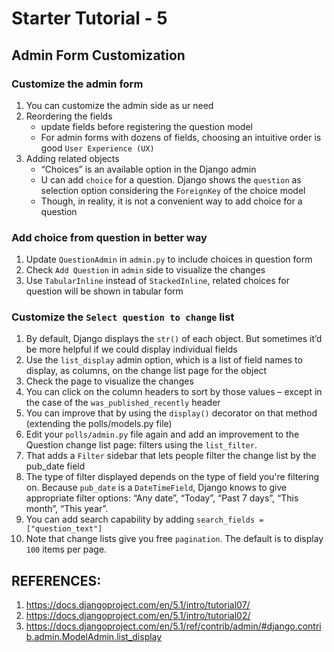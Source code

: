 # Starter Tutorial - 5

## Admin Form Customization

### Customize the admin form
1. You can customize the admin side as ur need
2. Reordering the fields
   - update fields before registering the question model
   - For admin forms with dozens of fields, choosing an intuitive order is good `User Experience (UX)` 
3. Adding related objects
   - “Choices” is an available option in the Django admin
   - U can add `choice` for a question. Django shows the `question` as selection option considering the `ForeignKey` of the choice model
   - Though, in reality, it is not a convenient way to add choice for a question

### Add choice from question in better way
1. Update `QuestionAdmin` in `admin.py` to include choices in question form
2. Check `Add Question` in `admin` side to visualize the changes
3. Use `TabularInline` instead of `StackedInline`, related choices for question will be shown in tabular form

### Customize the `Select question to change` list
1. By default, Django displays the `str()` of each object. But sometimes it’d be more helpful if we could display individual fields
2. Use the `list_display` admin option, which is a list of field names to display, as columns, on the change list page for the object
3. Check the page to visualize the changes
4. You can click on the column headers to sort by those values – except in the case of the `was_published_recently` header
5. You can improve that by using the `display()` decorator on that method (extending the polls/models.py file)
6. Edit your `polls/admin.py` file again and add an improvement to the Question change list page: filters using the `list_filter`.
7. That adds a `Filter` sidebar that lets people filter the change list by the pub_date field
8. The type of filter displayed depends on the type of field you're filtering on. Because `pub_date` is a `DateTimeField`, Django knows to give appropriate filter options: “Any date”, “Today”, “Past 7 days”, “This month”, “This year”.
9. You can add search capability by adding `search_fields = ["question_text"]`
10. Note that change lists give you free `pagination`. The default is to display `100` items per page.


## REFERENCES:
1. https://docs.djangoproject.com/en/5.1/intro/tutorial07/
2. https://docs.djangoproject.com/en/5.1/intro/tutorial02/
3. https://docs.djangoproject.com/en/5.1/ref/contrib/admin/#django.contrib.admin.ModelAdmin.list_display

